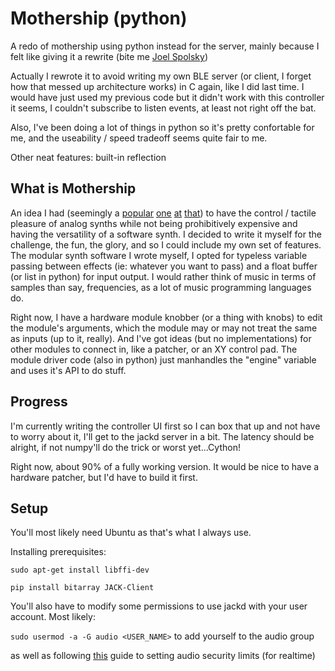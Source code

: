 # Mothership (python)
A redo of mothership using python instead for the server, mainly because I felt like giving it a rewrite (bite me [Joel Spolsky](http://www.joelonsoftware.com/articles/fog0000000069.html))

Actually I rewrote it to avoid writing my own BLE server (or client, I forget how that messed up architecture works) in C again, like I did last time. I would have just used my previous code but it didn't work with this controller it seems, I couldn't subscribe to listen events, at least not right off the bat.

Also, I've been doing a lot of things in python so it's pretty confortable for me, and the useability / speed tradeoff seems quite fair to me.

Other neat features: built-in reflection

What is Mothership
------------------
An idea I had (seemingly a [popular](http://www.illucia.com/) [one](http://toplap.org/foxdot-live-coding-with-python-and-supercollider/) [at](http://gregsurges.com/projects/snakecorral) [that](https://hoxtonowl.com/)) to have the control / tactile pleasure of analog synths while not being prohibitively expensive and having the versatility of a software synth. I decided to write it myself for the challenge, the fun, the glory, and so I could include my own set of features. The modular synth software I wrote myself, I opted for typeless variable passing between effects (ie: whatever you want to pass) and a float buffer (or list in python) for input output. I would rather think of music in terms of samples than say, frequencies, as a lot of music programming languages do.

Right now, I have a hardware module knobber (or a thing with knobs) to edit the module's arguments, which the module may or may not treat the same as inputs (up to it, really). And I've got ideas (but no implementations) for other modules to connect in, like a patcher, or an XY control pad. The module driver code (also in python) just manhandles the "engine" variable and uses it's API to do stuff.

Progress
--------
I'm currently writing the controller UI first so I can box that up and not have to worry about it, I'll get to the jackd server in a bit. The latency should be alright, if not numpy'll do the trick or worst yet...Cython!

Right now, about 90% of a fully working version. It would be nice to have a hardware patcher, but I'd have to build it first.

Setup
-----
You'll most likely need Ubuntu as that's what I always use.

Installing prerequisites:

`sudo apt-get install libffi-dev`

`pip install bitarray JACK-Client`

You'll also have to modify some permissions to use jackd with your user account. Most likely:

`sudo usermod -a -G audio <USER_NAME>` to add yourself to the audio group

as well as following [this](http://jackaudio.org/faq/linux_rt_config.html) guide to setting audio security limits (for realtime)
